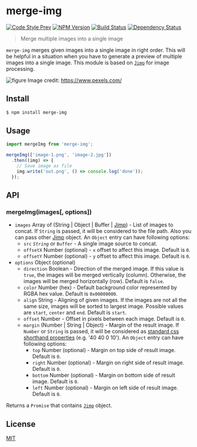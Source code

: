 # merge-img

[![Code Style Prev](https://img.shields.io/badge/code%20style-prev-32c8fc.svg)](https://github.com/preco21/eslint-config-prev)
[![NPM Version](https://img.shields.io/npm/v/merge-img.svg)](https://www.npmjs.com/package/merge-img)
[![Build Status](https://travis-ci.org/preco21/merge-img.svg?branch=master)](https://travis-ci.org/preco21/merge-img)
[![Dependency Status](https://dependencyci.com/github/preco21/merge-img/badge)](https://dependencyci.com/github/preco21/merge-img)

> Merge multiple images into a single image

`merge-img` merges given images into a single image in right order. This will be helpful in a situation when you have to generate a preview of multiple images into a single image. This module is based on [`Jimp`][jimp] for image processing.

![figure](https://rawgit.com/preco21/merge-img/master/media/figure.png)
Image credit: https://www.pexels.com/

## Install

```bash
$ npm install merge-img
```

## Usage

```javascript
import mergeImg from 'merge-img';

mergeImg(['image-1.png', 'image-2.jpg'])
  .then((img) => {
    // Save image as file
    img.write('out.png', () => console.log('done'));
  });
```

## API

### mergeImg(images[, options])

* `images` Array of (String | Object | Buffer | [Jimp][jimp]) - List of images to concat. If `String` is passed, it will be considered to the file path. Also you can pass other [Jimp][jimp] object. An `Object` entry can have following options:
  * `src` _`String`_ or `Buffer` - A single image source to concat.
  * `offsetX` Number (optional) - `x` offset to affect this image. Default is `0`.
  * `offsetY` Number (optional) - `y` offset to affect this image. Default is `0`.
* `options` Object (optional)
  * `direction` Boolean - Direction of the merged image. If this value is `true`, the images will be merged vertically (column). Otherwise, the images will be merged horizontally (row). Default is `false`.
  * `color` Number (hex) - Default background color represented by RGBA hex value. Default is `0x00000000`.
  * `align` String - Aligning of given images. If the images are not all the same size, images will be sorted to largest image. Possible values are `start`, `center` and `end`. Default is `start`.
  * `offset` Number - Offset in pixels between each image. Default is `0`.
  * `margin` (Number | String | Object) - Margin of the result image. If `Number` or `String` is passed, it will be considered as [standard css shorthand properties](https://developer.mozilla.org/en-US/docs/Web/CSS/Shorthand_properties) (e.g. '40 40 0 10'). An `Object` entry can have following options:
    * `top` Number (optional) - Margin on top side of result image. Default is `0`.
    * `right` Number (optional) - Margin on right side of result image. Default is `0`.
    * `bottom` Number (optional) - Margin on bottom side of result image. Default is `0`.
    * `left` Number (optional) - Margin on left side of result image. Default is `0`.

Returns a `Promise` that contains [`Jimp`][working-with-jimp] object.

## License

[MIT](https://preco.mit-license.org/)

[jimp]: https://github.com/oliver-moran/jimp
[working-with-jimp]: https://github.com/oliver-moran/jimp#writing-to-files-and-buffers
